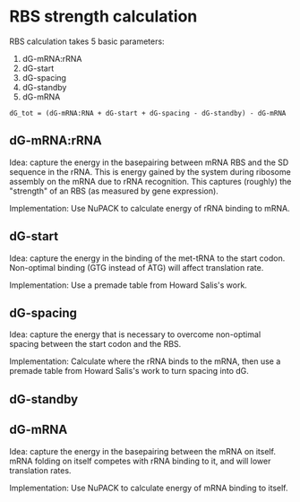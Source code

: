 # RBS strength calculation

RBS calculation takes 5 basic parameters:

1. dG-mRNA:rRNA
2. dG-start
3. dG-spacing
4. dG-standby
5. dG-mRNA

`dG_tot = (dG-mRNA:RNA + dG-start + dG-spacing - dG-standby) - dG-mRNA`

## dG-mRNA:rRNA
Idea: capture the energy in the basepairing between mRNA RBS and the SD sequence in the rRNA. This is energy gained by the system during ribosome assembly on the mRNA due to rRNA recognition. This captures (roughly) the "strength" of an RBS (as measured by gene expression).

Implementation: Use NuPACK to calculate energy of rRNA binding to mRNA.

## dG-start
Idea: capture the energy in the binding of the met-tRNA to the start codon. Non-optimal binding (GTG instead of ATG) will affect translation rate.

Implementation: Use a premade table from Howard Salis's work.

## dG-spacing
Idea: capture the energy that is necessary to overcome non-optimal spacing between the start codon and the RBS. 

Implementation: Calculate where the rRNA binds to the mRNA, then use a premade table from Howard Salis's work to turn spacing into dG.

## dG-standby

## dG-mRNA
Idea: capture the energy in the basepairing between the mRNA on itself. mRNA folding on itself competes with rRNA binding to it, and will lower translation rates.

Implementation: Use NuPACK to calculate energy of mRNA binding to itself.

